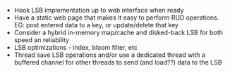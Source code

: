 - Hook LSB implementation up to web interface when ready
- Have a static web page that makes it easy to perform RUD operations. EG: post entered data to a key, or update/delete that key
- Consider a hybrid in-memory map/cache and disked-back LSB for both speed an reliability
- LSB optimizations - index, bloom filter, etc
- Thread save LSB operations and/or use a dedicated thread with a buffered channel for other threads to send (and load??) data to the LSB
